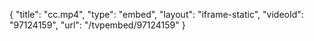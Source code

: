 {
    "title": "cc.mp4",
    "type": "embed",
    "layout": "iframe-static",
    "videoId": "97124159",
    "url": "\/tvpembed\/97124159"
}